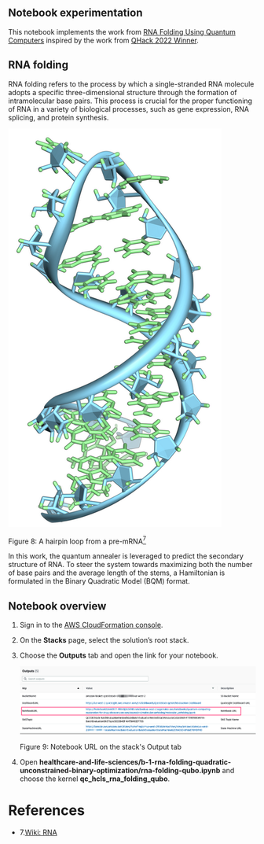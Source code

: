## Notebook experimentation

This notebook implements the work from [RNA Folding Using Quantum Computers](https://journals.plos.org/ploscompbiol/article?id=10.1371/journal.pcbi.1010032) inspired by the work from [QHack 2022 Winner](https://github.com/XanaduAI/QHack2022/issues/114). 

## RNA folding

RNA folding refers to the process by which a single-stranded RNA molecule adopts a specific three-dimensional structure through the formation of intramolecular base pairs. This process is crucial for the proper functioning of RNA in a variety of biological processes, such as gene expression, RNA splicing, and protein synthesis.


![RNA](../../images/pre-mRNA.png)

Figure 8: A hairpin loop from a pre-mRNA[<sup>7</sup>](#wiki-rna)

In this work, the quantum annealer is leveraged to predict the secondary structure of RNA. 
To steer the system towards maximizing both the number of base pairs and the average length of the stems, 
a Hamiltonian is formulated in the Binary Quadratic Model (BQM) format.

## Notebook overview

1. Sign in to the [AWS CloudFormation console](https://console.aws.amazon.com/cloudformation/home?). 
2. On the **Stacks** page, select the solution’s root stack. 
3. Choose the **Outputs** tab and open the link for your notebook.

    ![deployment output](../../images/deploy_output_notebook.png)

    Figure 9: Notebook URL on the stack's Output tab

4. Open
**healthcare-and-life-sciences/b-1-rna-folding-quadratic-unconstrained-binary-optimization/rna-folding-qubo.ipynb** and choose the kernel **qc_hcls_rna_folding_qubo**.


# References
<div id='wiki-docking'></div>

- 7.[Wiki: RNA](https://en.wikipedia.org/wiki/RNA)